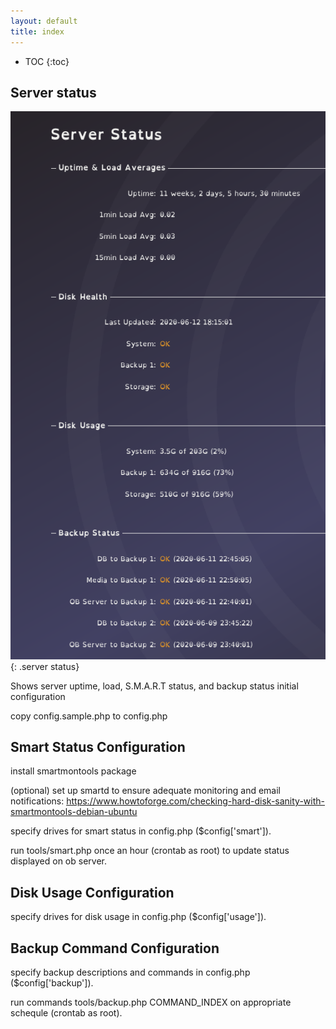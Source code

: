 ```yaml
---
layout: default
title: index
---
```


* TOC
{:toc}

## Server status

![ Server Status](img/server_stats.png){: .server status}

Shows server uptime, load, S.M.A.R.T status, and backup status
initial configuration

copy config.sample.php to config.php

## Smart Status Configuration

install smartmontools package    

(optional) set up smartd to ensure adequate monitoring and email notifications: https://www.howtoforge.com/checking-hard-disk-sanity-with-smartmontools-debian-ubuntu

specify drives for smart status in config.php ($config['smart']).

run tools/smart.php once an hour (crontab as root) to update status displayed on ob server.  

## Disk Usage Configuration

specify drives for disk usage in config.php ($config['usage']).

## Backup Command Configuration

specify backup descriptions and commands in config.php ($config['backup']).

run commands tools/backup.php COMMAND_INDEX on appropriate schequle (crontab as root).

